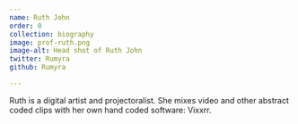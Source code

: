 ```yaml
---
name: Ruth John
order: 0
collection: biography
image: prof-ruth.png
image-alt: Head shot of Ruth John
twitter: Rumyra
github: Rumyra

---
```

Ruth is a digital artist and projectoralist. She mixes video and other abstract coded clips with her own hand coded software: Vixxrr.
